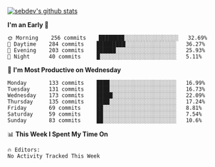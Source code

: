 [![sebdev's github stats](https://github-readme-stats.vercel.app/api?username=sebdeveloper6952)](https://github.com/anuraghazra/github-readme-stats)
<!--START_SECTION:waka-->
**I'm an Early 🐤** 

```text
🌞 Morning    256 commits    ████████░░░░░░░░░░░░░░░░░   32.69% 
🌆 Daytime    284 commits    █████████░░░░░░░░░░░░░░░░   36.27% 
🌃 Evening    203 commits    ██████░░░░░░░░░░░░░░░░░░░   25.93% 
🌙 Night      40 commits     █░░░░░░░░░░░░░░░░░░░░░░░░   5.11%

```
📅 **I'm Most Productive on Wednesday** 

```text
Monday       133 commits    ████░░░░░░░░░░░░░░░░░░░░░   16.99% 
Tuesday      131 commits    ████░░░░░░░░░░░░░░░░░░░░░   16.73% 
Wednesday    173 commits    █████░░░░░░░░░░░░░░░░░░░░   22.09% 
Thursday     135 commits    ████░░░░░░░░░░░░░░░░░░░░░   17.24% 
Friday       69 commits     ██░░░░░░░░░░░░░░░░░░░░░░░   8.81% 
Saturday     59 commits     ██░░░░░░░░░░░░░░░░░░░░░░░   7.54% 
Sunday       83 commits     ██░░░░░░░░░░░░░░░░░░░░░░░   10.6%

```


📊 **This Week I Spent My Time On** 

```text
🔥 Editors: 
No Activity Tracked This Week

```


<!--END_SECTION:waka-->
